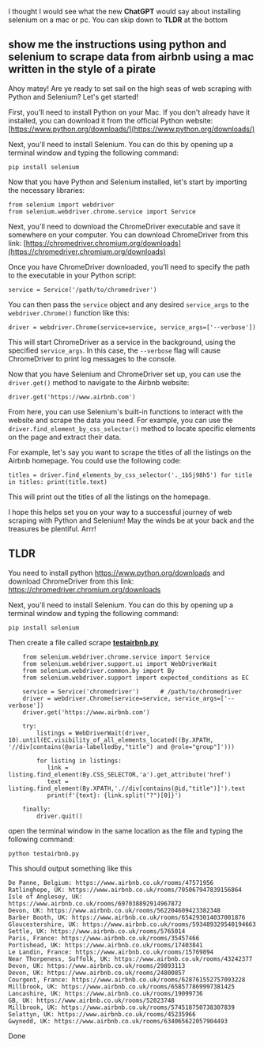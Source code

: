 
I thought I would see what the new **ChatGPT** would say about installing selenium on a mac or pc.
You can skip down to **TLDR** at the bottom

## show me the instructions using python and selenium to scrape data from airbnb using a mac written in the style of a pirate


Ahoy matey! Are ye ready to set sail on the high seas of web scraping with Python and Selenium? Let's get started!

First, you'll need to install Python on your Mac. If you don't already have it installed, you can download it from the official Python website: [https://www.python.org/downloads/](https://www.python.org/downloads/)

Next, you'll need to install Selenium. You can do this by opening up a terminal window and typing the following command:

`pip install selenium` 

Now that you have Python and Selenium installed, let's start by importing the necessary libraries:

    from selenium import webdriver
    from selenium.webdriver.chrome.service import Service

Next, you'll need to download the ChromeDriver executable and save it somewhere on your computer. You can download ChromeDriver from this link: [https://chromedriver.chromium.org/downloads](https://chromedriver.chromium.org/downloads)

Once you have ChromeDriver downloaded, you'll need to specify the path to the executable in your Python script:

`service = Service('/path/to/chromedriver')` 

You can then pass the `service` object and any desired `service_args` to the `webdriver.Chrome()` function like this:

`driver = webdriver.Chrome(service=service, service_args=['--verbose'])` 

This will start ChromeDriver as a service in the background, using the specified `service_args`. In this case, the `--verbose` flag will cause ChromeDriver to print log messages to the console.

Now that you have Selenium and ChromeDriver set up, you can use the `driver.get()` method to navigate to the Airbnb website:

`driver.get('https://www.airbnb.com')` 

From here, you can use Selenium's built-in functions to interact with the website and scrape the data you need. For example, you can use the `driver.find_element_by_css_selector()` method to locate specific elements on the page and extract their data.

For example, let's say you want to scrape the titles of all the listings on the Airbnb homepage. You could use the following code:

`titles = driver.find_elements_by_css_selector('._1b5j98h5')
for title in titles:
    print(title.text)` 

This will print out the titles of all the listings on the homepage.

I hope this helps set you on your way to a successful journey of web scraping with Python and Selenium! May the winds be at your back and the treasures be plentiful. Arrr!


## TLDR

You need to install python
https://www.python.org/downloads
and download ChromeDriver from this link: https://chromedriver.chromium.org/downloads

Next, you'll need to install Selenium. You can do this by opening up a terminal window and typing the following command:

`pip install selenium` 


Then create a file called scrape **[testairbnb.py](https://raw.githubusercontent.com/dougbristor/setup-selenium/main/testairbnb.py)**

```    from selenium import webdriver
    from selenium.webdriver.chrome.service import Service
    from selenium.webdriver.support.ui import WebDriverWait
    from selenium.webdriver.common.by import By
    from selenium.webdriver.support import expected_conditions as EC
    
    service = Service('chromedriver')      # /path/to/chromedriver
    driver = webdriver.Chrome(service=service, service_args=['--verbose'])
    driver.get('https://www.airbnb.com')
    
    try:
        listings = WebDriverWait(driver, 10).until(EC.visibility_of_all_elements_located((By.XPATH, '//div[contains(@aria-labelledby,"title") and @role="group"]')))
    
        for listing in listings:	
           link = listing.find_element(By.CSS_SELECTOR,'a').get_attribute('href')
           text = listing.find_element(By.XPATH,'.//div[contains(@id,"title")]').text 
           print(f'{text}: {link.split("?")[0]}')
    
    finally:
        driver.quit()
```


open the terminal window in the same location as the file and typing the following command:

    python testairbnb.py

This should output something like this 


    De Panne, Belgium: https://www.airbnb.co.uk/rooms/47571956  
    Ratlinghope, UK: https://www.airbnb.co.uk/rooms/705067947839156864  
    Isle of Anglesey, UK: https://www.airbnb.co.uk/rooms/697038892914967872  
    Devon, UK: https://www.airbnb.co.uk/rooms/562204609423382348  
    Barber Booth, UK: https://www.airbnb.co.uk/rooms/654293014037001876  
    Gloucestershire, UK: https://www.airbnb.co.uk/rooms/593489329540194663  
    Settle, UK: https://www.airbnb.co.uk/rooms/5765014  
    Paris, France: https://www.airbnb.co.uk/rooms/35457466  
    Portishead, UK: https://www.airbnb.co.uk/rooms/17403841  
    Le Landin, France: https://www.airbnb.co.uk/rooms/15769894  
    Near Thorpeness, Suffolk, UK: https://www.airbnb.co.uk/rooms/43242377  
    Devon, UK: https://www.airbnb.co.uk/rooms/29893113  
    Devon, UK: https://www.airbnb.co.uk/rooms/24800857  
    Courgent, France: https://www.airbnb.co.uk/rooms/628761552757093228  
    Millbrook, UK: https://www.airbnb.co.uk/rooms/658577869997381425  
    Lancashire, UK: https://www.airbnb.co.uk/rooms/19099736  
    GB, UK: https://www.airbnb.co.uk/rooms/52023748  
    Millbrook, UK: https://www.airbnb.co.uk/rooms/574518750738307839  
    Selattyn, UK: https://www.airbnb.co.uk/rooms/45235966  
    Gwynedd, UK: https://www.airbnb.co.uk/rooms/634065622057904493  
    
Done

